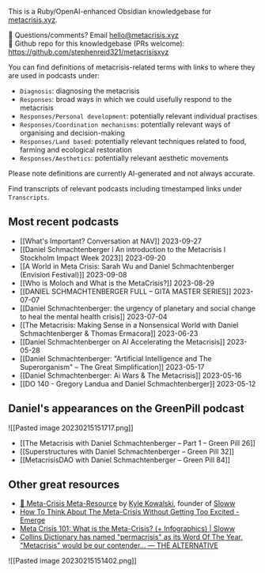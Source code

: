 This is a Ruby/OpenAI-enhanced Obsidian knowledgebase for [metacrisis.xyz](https://metacrisis.xyz/).

💬 Questions/comments? Email hello@metacrisis.xyz  
👾 Github repo for this knowledgebase (PRs welcome): https://github.com/stephenreid321/metacrisisxyz

You can find definitions of metacrisis-related terms with links to where they are used in podcasts under:
* `Diagnosis`: diagnosing the metacrisis
* `Responses`: broad ways in which we could usefully respond to the metacrisis
* `Responses/Personal development`: potentially relevant individual practises
* `Responses/Coordination mechanisms`: potentially relevant ways of organising and decision-making
* `Responses/Land based`: potentially relevant techniques related to food, farming and ecological restoration 
* `Responses/Aesthetics`: potentially relevant aesthetic movements

Please note definitions are currently AI-generated and not always accurate.

Find transcripts of relevant podcasts including timestamped links under `Transcripts`.

## Most recent podcasts

  * [[What's Important?  Conversation at NAV]] 2023-09-27
  * [[Daniel Schmachtenberger l An introduction to the Metacrisis l Stockholm Impact Week 2023]] 2023-09-20
  * [[A World in Meta Crisis: Sarah Wu and Daniel Schmachtenberger (Envision Festival)]] 2023-09-08
  * [[Who is Moloch and What is the MetaCrisis?]] 2023-08-29
  * [[DANIEL SCHMACHTENBERGER   FULL – GITA MASTER SERIES]] 2023-07-07
  * [[Daniel Schmachtenberger: the urgency of planetary and social change to heal the mental health crisis]] 2023-07-04
  * [[The Metacrisis: Making Sense in a Nonsensical World with Daniel Schmachtenberger & Thomas Ermacora]] 2023-06-23
  * [[Daniel Schmachtenberger on AI Accelerating the Metacrisis]] 2023-05-28
  * [[Daniel Schmachtenberger: "Artificial Intelligence and The Superorganism" – The Great Simplification]] 2023-05-17
  * [[Daniel Schmachtenberger: Ai Wars & The Metacrisis]] 2023-05-16
  * [[DO 140  - Gregory Landua and Daniel Schmachtenberger]] 2023-05-12


## Daniel's appearances on the GreenPill podcast

![[Pasted image 20230215151717.png]]

* [[The Metacrisis with Daniel Schmachtenberger – Part 1 – Green Pill 26]]
* [[Superstructures with Daniel Schmachtenberger – Green Pill 32]]
* [[MetacrisisDAO with Daniel Schmachtenberger – Green Pill 84]]

## Other great resources

* [🤯 Meta-Crisis Meta-Resource](https://metacrisis.org/) by [Kyle Kowalski](https://metacrisis.org/META-CRISIS/02.+%F0%9F%91%A4+People/Kyle+Kowalski), founder of [Sloww](https://metacrisis.org/META-CRISIS/03.+%F0%9F%8C%8E+Projects/Sloww)
* [How To Think About The Meta-Crisis Without Getting Too Excited - Emerge](https://www.whatisemerging.com/opinions/how-to-think-about-the-meta-crisis-without-getting-too-excited)
* [Meta Crisis 101: What is the Meta-Crisis? (+ Infographics) | Sloww](https://www.sloww.co/meta-crisis-101/)
* [Collins Dictionary has named "permacrisis" as its Word Of The Year. "Metacrisis" would be our contender... — THE ALTERNATIVE](https://www.thealternative.org.uk/dailyalternative/2022/11/7/permacrisis-metacrisis)

![[Pasted image 20230215151402.png]]